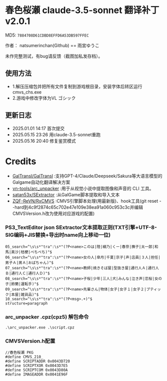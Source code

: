 # 春色桜瀬 claude-3.5-sonnet 翻译补丁 v2.0.1

MD5: `7884708D61CDBD8EFFD6A53DB597FFEC`

作者： natsumerinchan(Github) == 雨宮ゆうこ

未作完整测试，有bug请反馈（截图加私发存档）。

## 使用方法
- 1.解压压缩包并把所有文件复制到游戏根目录，安装字体后转区运行cmvs_chs.exe
- 2.游戏中修改字体为VL ゴシック

## 更新日志
- 2025.01.01 14:17 首次提交
- 2025.05.15 23:26 用claude-3.5-sonnet重跑
- 2025.05.16 20:40 修复鉴赏模式

# Credits

- [GalTransl/GalTransl](https://github.com/GalTransl/GalTransl.git) :支持GPT-4/Claude/Deepseek/Sakura等大语言模型的Galgame自动化翻译解决方案
- [vn-tools/arc_unpacker](https://github.com/vn-tools/arc_unpacker.git) :用于从视觉小说中提取图像和声音的 CLI 工具。
- [satan53x/SExtractor](https://github.com/satan53x/SExtractor.git) :从GalGame脚本提取和导入文本
- [ZQF-ReVN/RxCMVS](https://github.com/ZQF-ReVN/RxCMVS.git) :CMVS引擎脚本处理(用最新版)、hook工具(git reset --hard到4c9f2874c65c702e47e109e38ea91a060c953c3c并编辑CMVSVersion.h改为使用对应游戏的配置)

### PS3_TextEditor json SExtractor文本提取正则(TXT引擎+UTF-8-SIG编码+JIS替换+导出时name向上移动一位)
```
05_search=^\s\s*"tra":\s*"(?P<name>このは|陸|綾乃|くー|春奈|撫子|太一郎|和馬|美沙|桔梗|ぺちぺち)"$
06_search=^\s\s*"tra":\s*"(?P<name>女の人|皐月|千夏|京子|声|店員|３人|担任|男子Ａ|男Ａ|おばちゃん)"$
07_search=^\s\s*"tra":\s*"(?P<name>教師|焼きそば屋|型抜き屋|通行人Ａ|通行人Ｂ|通行人Ｃ|通行人Ｄ)"$
08_search=^\s\s*"tra":\s*"(?P<name>子桜|少年|三人|犬|みんな|泣き声|恋桜|女の子|鈴蘭|運転手)"$
09_search=^\s\s*"tra":\s*"(?P<name>先輩さん|物体|女子|女子１|女子２|ブティック|本屋|雑貨品)"$
10_search=^\s\s*"tra":\s*"(?P<msg>.+)"$
structure=paragraph
```

### arc_unpacker .cpz(cpz5) 解包命令
```
.\arc_unpacker.exe .\script.cpz
```

### CMVSVersion.h配置
```
//春色桜瀬 PKG
#define CMVS_210_
#define SCRIPTADDR 0x0043D720
#define SCRIPTXOR 0x0043D7E5
#define SCRIPTCOM 0x0043D80A
#define IMAGEADDR 0x0041E96F
```
